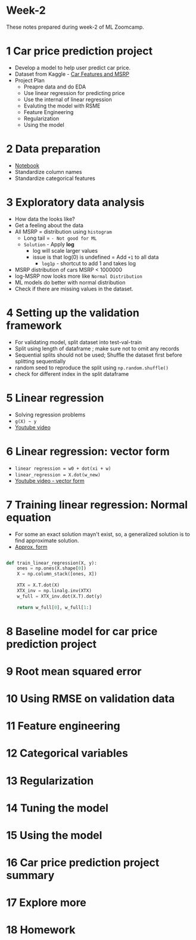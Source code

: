 # Week-2
These notes prepared during week-2 of ML Zoomcamp. 

# 1 Car price prediction project
- Develop a model to help user predict car price. 
- Dataset from Kaggle - [Car Features and MSRP](https://www.kaggle.com/datasets/CooperUnion/cardataset)
- Project Plan 
    - Preapre data and do EDA 
    - Use linear regression for predicting price
    - Use the internal of linear regression 
    - Evaluting the model with RSME 
    - Feature Engineering 
    - Regularization 
    - Using the model 

# 2 Data preparation
- [Notebook](../ipynb/02_car_price_prediction.ipynb)
- Standardize column names
- Standardize categorical features  

# 3 Exploratory data analysis
- How data the looks like?
- Get a feeling about the data
- All MSRP = distribution using `histogram`
    - Long tail = `- Not good for ML`
    - `Solution` - Apply **log**
        - log will scale larger values 
        - issue is that log(0) is undefined = Add `+1` to all data
            - `log1p` - shortcut to add 1 and takes log
- MSRP distribution of cars MSRP < 1000000
- log-MSRP now looks more like `Normal Distribution`
- ML models do better with normal distribution 
- Check if there are missing values in the dataset.


# 4 Setting up the validation framework
- For validating model, split dataset into test-val-train
- Split using length of dataframe ; make sure not to omit any records
- Sequential splits should not be used; Shuffle the dataset first before splitting sequentially
- random seed to reproduce the split using `np.random.shuffle()`
- check for different index in the split dataframe

# 5 Linear regression
- Solving regression problems
- `g(X) ~ y`
- [Youtube video](https://www.youtube.com/watch?v=Dn1eTQLsOdA&list=PL3MmuxUbc_hIhxl5Ji8t4O6lPAOpHaCLR&index=16)

# 6 Linear regression: vector form
- `linear regression = w0 + dot(xi + w)`
- `linear_regression = X.dot(w_new)`
- [Youtube video - vector form](https://www.youtube.com/watch?v=YkyevnYyAww&list=PL3MmuxUbc_hIhxl5Ji8t4O6lPAOpHaCLR&index=17)


# 7 Training linear regression: Normal equation
- For some an exact solution mayn't exist, so, a generalized solution is to find approximate solution.
-  [Approx. form](https://www.youtube.com/watch?v=hx6nak-Y11g&list=PL3MmuxUbc_hIhxl5Ji8t4O6lPAOpHaCLR&index=18)
```py

def train_linear_regression(X, y):
    ones = np.ones(X.shape[0])
    X = np.column_stack([ones, X])
    
    XTX = X.T.dot(X)
    XTX_inv = np.linalg.inv(XTX)
    w_full = XTX_inv.dot(X.T).dot(y)
    
    return w_full[0], w_full[1:]

```

# 8 Baseline model for car price prediction project
# 9 Root mean squared error
# 10 Using RMSE on validation data
# 11 Feature engineering
# 12 Categorical variables
# 13 Regularization
# 14 Tuning the model
# 15 Using the model
# 16 Car price prediction project summary
# 17 Explore more
# 18 Homework

